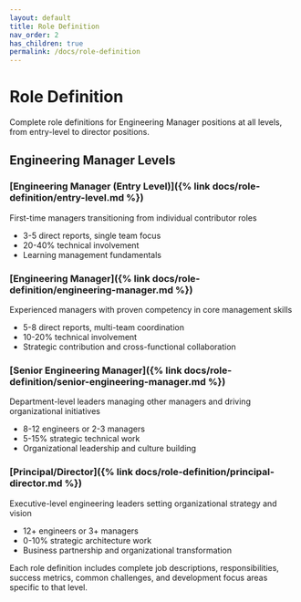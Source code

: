 ```yaml
---
layout: default
title: Role Definition
nav_order: 2
has_children: true
permalink: /docs/role-definition
---
```


# Role Definition

Complete role definitions for Engineering Manager positions at all levels, from entry-level to director positions.

## Engineering Manager Levels

### **[Engineering Manager (Entry Level)]({% link docs/role-definition/entry-level.md %})**
First-time managers transitioning from individual contributor roles
- 3-5 direct reports, single team focus
- 20-40% technical involvement
- Learning management fundamentals

### **[Engineering Manager]({% link docs/role-definition/engineering-manager.md %})**
Experienced managers with proven competency in core management skills
- 5-8 direct reports, multi-team coordination
- 10-20% technical involvement
- Strategic contribution and cross-functional collaboration

### **[Senior Engineering Manager]({% link docs/role-definition/senior-engineering-manager.md %})**
Department-level leaders managing other managers and driving organizational initiatives
- 8-12 engineers or 2-3 managers
- 5-15% strategic technical work
- Organizational leadership and culture building

### **[Principal/Director]({% link docs/role-definition/principal-director.md %})**
Executive-level engineering leaders setting organizational strategy and vision
- 12+ engineers or 3+ managers
- 0-10% strategic architecture work
- Business partnership and organizational transformation

Each role definition includes complete job descriptions, responsibilities, success metrics, common challenges, and development focus areas specific to that level.